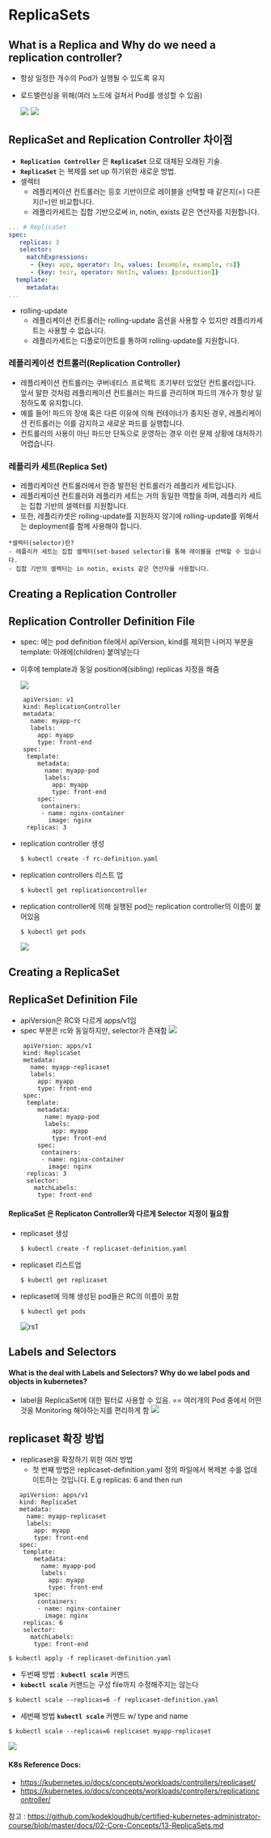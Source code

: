 # ReplicaSets

## What is a Replica and Why do we need a replication controller?
- 항상 일정한 개수의 Pod가 실행될 수 있도록 유지
- 로드밸런싱을 위해(여러 노드에 걸쳐서 Pod를 생성할 수 있음)

  <img src = https://github.com/kodekloudhub/certified-kubernetes-administrator-course/blob/master/images/rc.PNG>
  <img src = https://github.com/kodekloudhub/certified-kubernetes-administrator-course/blob/master/images/rc1.PNG>
  
## ReplicaSet and Replication Controller 차이점
- **`Replication Controller`** 은 **`ReplicaSet`** 으로 대체된 오래된 기술.
- **`ReplicaSet`** 는 복제를 set up 하기위한 새로운 방법.
- 셀렉터
  - 레플리케이션 컨트롤러는 등호 기반이므로 레이블을 선택할 때 같은지(=) 다른지(!=)만 비교합니다.
  - 레플리카세트는 집합 기반으로써 in, notin, exists 같은 연산자를 지원합니다.
```yaml
... # ReplicaSet
spec:
   replicas: 3
   selector:
     matchExpressions:
      - {key: app, operator: In, values: [example, example, rs]}
      - {key: teir, operator: NotIn, values: [production]}
  template:
     metadata:
...
```
- rolling-update
  - 레플리케이션 컨트롤러는 rolling-update 옵션을 사용할 수 있지만 레플리카세트는 사용할 수 없습니다.
  - 레플리카세트는 디플로이먼트를 통하여 rolling-update를 지원합니다.


### 레플리케이션 컨트롤러(Replication Controller)
- 레플리케이션 컨트롤러는 쿠버네티스 프로젝트 초기부터 있었던 컨트롤러입니다. 앞서 말한 것처럼 레플리케이션 컨트롤러는 파드를 관리하며 파드의 개수가 항상 일정하도록 유지합니다.
- 예를 들어! 파드의 장애 혹은 다른 이유에 의해 컨테이너가 중지된 경우, 레플리케이션 컨트롤러는 이를 감지하고 새로운 파드를 실행합니다.
- 컨트롤러의 사용이 아닌 파드만 단독으로 운영하는 경우 이런 문제 상황에 대처하기 어렵습니다. 

### 레플리카 세트(Replica Set)
- 레플리케이션 컨트롤러에서 한층 발전된 컨트롤러가 레플리카 세트입니다.
- 레플리케이션 컨트롤러와 레플리카 세트는 거의 동일한 역할을 하며, 레플리카 세트는 집합 기반의 셀렉터를 지원합니다.
- 또한, 레플리카셋은 rolling-update를 지원하지 않기에 rolling-update를 위해서는 deployment를 함께 사용해야 합니다.

```
*셀렉터(selector)란?
- 레플리카 세트는 집합 셀렉터(set-based selector)를 통해 레이블을 선택할 수 있습니다.
- 집합 기반의 셀렉터는 in notin, exists 같은 연산자를 사용합니다.
```

## Creating a Replication Controller

## Replication Controller Definition File
- spec: 에는 pod definition file에서 apiVersion, kind를 제외한 나머지 부분을 template: 아래에(children) 붙여넣는다
- 이후에 template과 동일 position에(sibling) replicas 지정을 해줌


   <img src = https://github.com/kodekloudhub/certified-kubernetes-administrator-course/blob/master/images/rc2.PNG>
  
```
    apiVersion: v1
    kind: ReplicationController
    metadata:
      name: myapp-rc
      labels:
        app: myapp
        type: front-end
    spec:
     template:
        metadata:
          name: myapp-pod
          labels:
            app: myapp
            type: front-end
        spec:
         containers:
         - name: nginx-container
           image: nginx
     replicas: 3
```
  - replication controller 생성
    ```
    $ kubectl create -f rc-definition.yaml
    ```
  - replication controllers 리스트 업
    ```
    $ kubectl get replicationcontroller
    ```
  - replication controller에 의해 실행된 pod는 replication controller의 이름이 붙어있음
    ```
    $ kubectl get pods
    ```
    <img src = https://github.com/kodekloudhub/certified-kubernetes-administrator-course/blob/master/images/rc3.PNG>
    
## Creating a ReplicaSet
  
## ReplicaSet Definition File
- apiVersion은 RC와 다르게 apps/v1임
- spec 부분은 rc와 동일하지만, selector가 존재함
   <img src = https://github.com/kodekloudhub/certified-kubernetes-administrator-course/blob/master/images/rs.PNG>

```
    apiVersion: apps/v1
    kind: ReplicaSet
    metadata:
      name: myapp-replicaset
      labels:
        app: myapp
        type: front-end
    spec:
     template:
        metadata:
          name: myapp-pod
          labels:
            app: myapp
            type: front-end
        spec:
         containers:
         - name: nginx-container
           image: nginx
     replicas: 3
     selector:
       matchLabels:
        type: front-end
 ```
#### ReplicaSet 은 Replicaton Controller와 다르게 Selector 지정이 필요함
   
  - replicaset 생성
    ```
    $ kubectl create -f replicaset-definition.yaml
    ```
  - replicaset 리스트업
    ```
    $ kubectl get replicaset
    ```
  - replicaset에 의해 생성된 pod들은 RC의 이름이 포함
    ```
    $ kubectl get pods
    ```
   
    ![rs1](../../images/rs1.PNG)
    
## Labels and Selectors
#### What is the deal with Labels and Selectors? Why do we label pods and objects in kubernetes?
- label을 ReplicaSet에 대한 필터로 사용할 수 있음. == 여러개의 Pod 중에서 어떤것을 Monitoring 해야하는지를 편리하게 함
  <img src = https://github.com/kodekloudhub/certified-kubernetes-administrator-course/blob/master/images/labels.PNG>
  
## replicaset 확장 방법
- replicaset을 확장하기 위한 여러 방법
  - 첫 번째 방법은 replicaset-definition.yaml 정의 파일에서 복제본 수를 업데이트하는 것입니다. E.g replicas: 6 and then run 
 ```
    apiVersion: apps/v1
    kind: ReplicaSet
    metadata:
      name: myapp-replicaset
      labels:
        app: myapp
        type: front-end
    spec:
     template:
        metadata:
          name: myapp-pod
          labels:
            app: myapp
            type: front-end
        spec:
         containers:
         - name: nginx-container
           image: nginx
     replicas: 6
     selector:
       matchLabels:
        type: front-end
```

  ```
  $ kubectl apply -f replicaset-definition.yaml
  ```
  - 두번째 방법 : **`kubectl scale`** 커맨드
  - **`kubectl scale`** 커맨드는 구성 file까지 수정해주지는 않는다
  ```
  $ kubectl scale --replicas=6 -f replicaset-definition.yaml
  ```
  - 세번째 방법 **`kubectl scale`** 커맨드 w/ type and name
  ```
  $ kubectl scale --replicas=6 replicaset myapp-replicaset
  ```
  <img src = https://github.com/kodekloudhub/certified-kubernetes-administrator-course/blob/master/images/rs2.PNG>

#### K8s Reference Docs:
- https://kubernetes.io/docs/concepts/workloads/controllers/replicaset/
- https://kubernetes.io/docs/concepts/workloads/controllers/replicationcontroller/

참고 : https://github.com/kodekloudhub/certified-kubernetes-administrator-course/blob/master/docs/02-Core-Concepts/13-ReplicaSets.md
